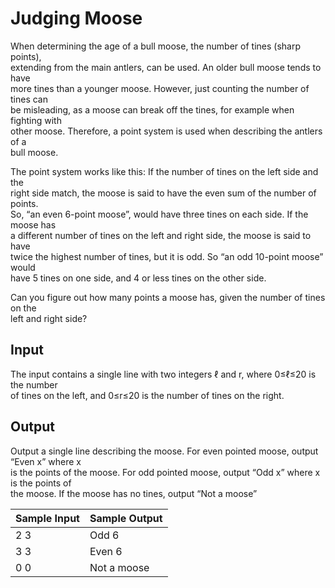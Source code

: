 # Judging Moose

When determining the age of a bull moose, the number of tines (sharp points),\
extending from the main antlers, can be used. An older bull moose tends to have\
more tines than a younger moose. However, just counting the number of tines can\
be misleading, as a moose can break off the tines, for example when fighting with\
other moose. Therefore, a point system is used when describing the antlers of a\
bull moose.

The point system works like this: If the number of tines on the left side and the\
right side match, the moose is said to have the even sum of the number of points.\
So, “an even 6-point moose”, would have three tines on each side. If the moose has\
a different number of tines on the left and right side, the moose is said to have\
twice the highest number of tines, but it is odd. So “an odd 10-point moose” would\
have 5 tines on one side, and 4 or less tines on the other side.

Can you figure out how many points a moose has, given the number of tines on the\
left and right side?

## Input
The input contains a single line with two integers ℓ and r, where 0≤ℓ≤20 is the number\
of tines on the left, and 0≤r≤20 is the number of tines on the right.

## Output
Output a single line describing the moose. For even pointed moose, output “Even x” where x\
is the points of the moose. For odd pointed moose, output “Odd x” where x is the points of\
the moose. If the moose has no tines, output “Not a moose”

| Sample Input | Sample Output |
| ---          | ---           |
| 2 3          | Odd 6         |
| 3 3          | Even 6        |
| 0 0          | Not a moose   |